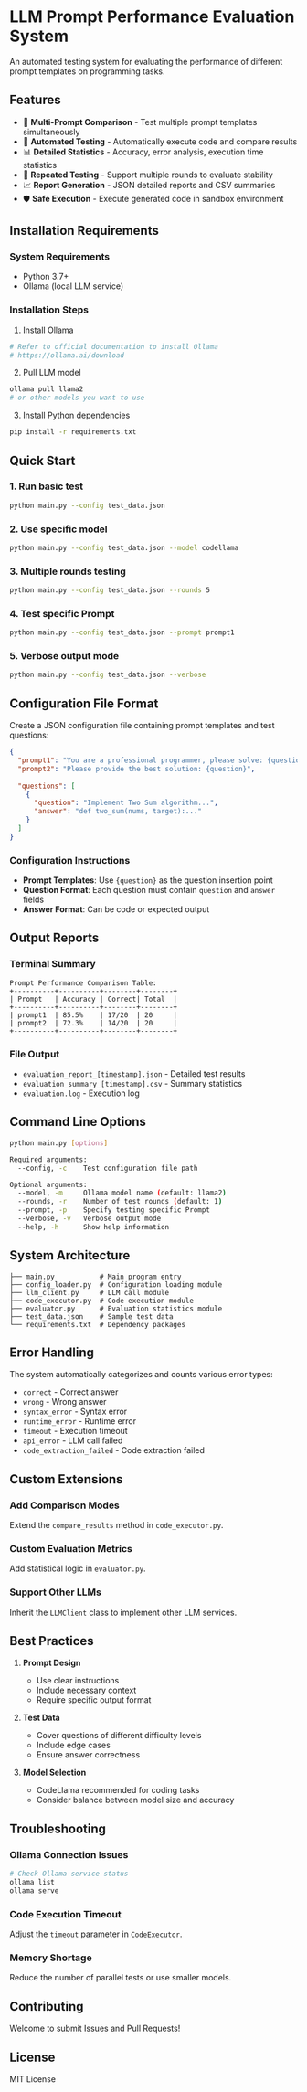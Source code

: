 # LLM Prompt Performance Evaluation System

An automated testing system for evaluating the performance of different prompt templates on programming tasks.

## Features

- 🎯 **Multi-Prompt Comparison** - Test multiple prompt templates simultaneously
- 🧪 **Automated Testing** - Automatically execute code and compare results
- 📊 **Detailed Statistics** - Accuracy, error analysis, execution time statistics
- 🔄 **Repeated Testing** - Support multiple rounds to evaluate stability
- 📈 **Report Generation** - JSON detailed reports and CSV summaries
- 🛡️ **Safe Execution** - Execute generated code in sandbox environment

## Installation Requirements

### System Requirements
- Python 3.7+
- Ollama (local LLM service)

### Installation Steps

1. Install Ollama
```bash
# Refer to official documentation to install Ollama
# https://ollama.ai/download
```

2. Pull LLM model
```bash
ollama pull llama2
# or other models you want to use
```

3. Install Python dependencies
```bash
pip install -r requirements.txt
```

## Quick Start

### 1. Run basic test
```bash
python main.py --config test_data.json
```

### 2. Use specific model
```bash
python main.py --config test_data.json --model codellama
```

### 3. Multiple rounds testing
```bash
python main.py --config test_data.json --rounds 5
```

### 4. Test specific Prompt
```bash
python main.py --config test_data.json --prompt prompt1
```

### 5. Verbose output mode
```bash
python main.py --config test_data.json --verbose
```

## Configuration File Format

Create a JSON configuration file containing prompt templates and test questions:

```json
{
  "prompt1": "You are a professional programmer, please solve: {question}",
  "prompt2": "Please provide the best solution: {question}",
  
  "questions": [
    {
      "question": "Implement Two Sum algorithm...",
      "answer": "def two_sum(nums, target):..."
    }
  ]
}
```

### Configuration Instructions
- **Prompt Templates**: Use `{question}` as the question insertion point
- **Question Format**: Each question must contain `question` and `answer` fields
- **Answer Format**: Can be code or expected output

## Output Reports

### Terminal Summary
```
Prompt Performance Comparison Table:
+----------+----------+--------+--------+
| Prompt   | Accuracy | Correct| Total  |
+----------+----------+--------+--------+
| prompt1  | 85.5%    | 17/20  | 20     |
| prompt2  | 72.3%    | 14/20  | 20     |
+----------+----------+--------+--------+
```

### File Output
- `evaluation_report_[timestamp].json` - Detailed test results
- `evaluation_summary_[timestamp].csv` - Summary statistics
- `evaluation.log` - Execution log

## Command Line Options

```bash
python main.py [options]

Required arguments:
  --config, -c    Test configuration file path

Optional arguments:
  --model, -m     Ollama model name (default: llama2)
  --rounds, -r    Number of test rounds (default: 1)
  --prompt, -p    Specify testing specific Prompt
  --verbose, -v   Verbose output mode
  --help, -h      Show help information
```

## System Architecture

```
├── main.py           # Main program entry
├── config_loader.py  # Configuration loading module
├── llm_client.py     # LLM call module
├── code_executor.py  # Code execution module
├── evaluator.py      # Evaluation statistics module
├── test_data.json    # Sample test data
└── requirements.txt  # Dependency packages
```

## Error Handling

The system automatically categorizes and counts various error types:

- `correct` - Correct answer
- `wrong` - Wrong answer
- `syntax_error` - Syntax error
- `runtime_error` - Runtime error
- `timeout` - Execution timeout
- `api_error` - LLM call failed
- `code_extraction_failed` - Code extraction failed

## Custom Extensions

### Add Comparison Modes
Extend the `compare_results` method in `code_executor.py`.

### Custom Evaluation Metrics
Add statistical logic in `evaluator.py`.

### Support Other LLMs
Inherit the `LLMClient` class to implement other LLM services.

## Best Practices

1. **Prompt Design**
   - Use clear instructions
   - Include necessary context
   - Require specific output format

2. **Test Data**
   - Cover questions of different difficulty levels
   - Include edge cases
   - Ensure answer correctness

3. **Model Selection**
   - CodeLlama recommended for coding tasks
   - Consider balance between model size and accuracy

## Troubleshooting

### Ollama Connection Issues
```bash
# Check Ollama service status
ollama list
ollama serve
```

### Code Execution Timeout
Adjust the `timeout` parameter in `CodeExecutor`.

### Memory Shortage
Reduce the number of parallel tests or use smaller models.

## Contributing

Welcome to submit Issues and Pull Requests!

## License

MIT License